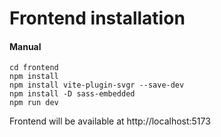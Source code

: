 # Frontend installation

#### Manual
```
cd frontend
npm install
npm install vite-plugin-svgr --save-dev
npm install -D sass-embedded
npm run dev
```

Frontend will be available at http://localhost:5173
